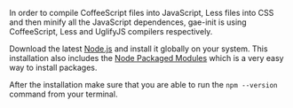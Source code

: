 In order to compile CoffeeScript files into JavaScript, Less files into CSS and
then minify all the JavaScript dependences, gae-init is using CoffeeScript,
Less and UglifyJS compilers respectively.

Download the latest [Node.js](http://nodejs.org) and install it globally on
your system. This installation also includes the
[Node Packaged Modules](https://npmjs.org/) which is a very easy way to install
packages.

After the installation make sure that you are able to run the `npm --version`
command from your terminal.

